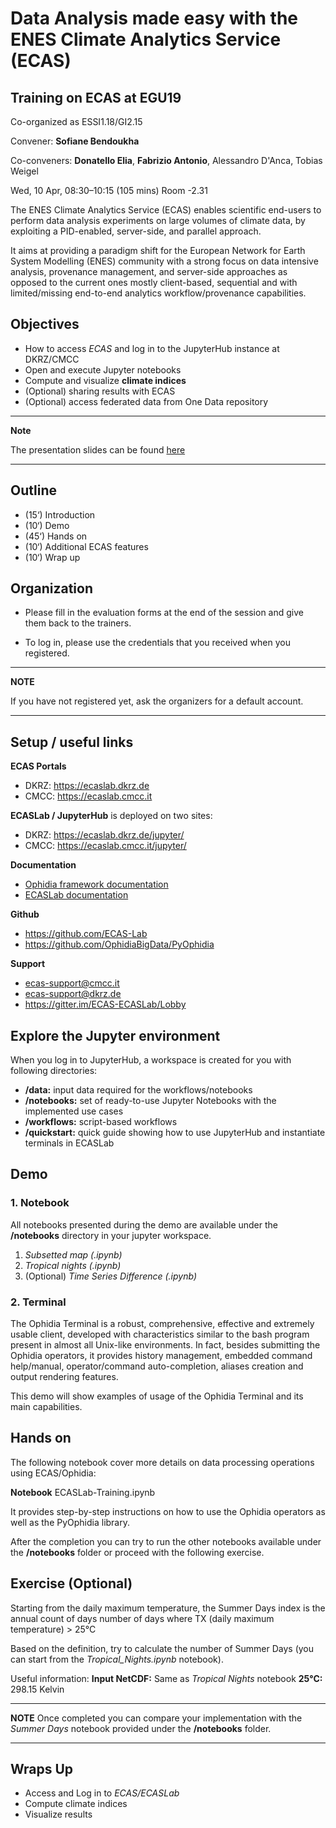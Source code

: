 # Data Analysis made easy with the ENES Climate Analytics Service (ECAS)


## Training on ECAS at EGU19

Co-organized as ESSI1.18/GI2.15

Convener: **Sofiane Bendoukha**

Co-conveners: **Donatello Elia**, **Fabrizio Antonio**, Alessandro D'Anca, Tobias Weigel

Wed, 10 Apr, 08:30–10:15 (105 mins) Room -2.31


The ENES Climate Analytics Service (ECAS) enables scientific end-users to perform data analysis experiments on large volumes of climate data, by exploiting a PID-enabled, server-side, and parallel approach.

It aims at providing a paradigm shift for the European Network for Earth System Modelling (ENES) community with a strong focus on data intensive analysis, provenance management, and server-side approaches as opposed to the current ones mostly client-based, sequential and with limited/missing end-to-end analytics workflow/provenance capabilities.


## Objectives
- How to access *ECAS* and log in to the JupyterHub instance at DKRZ/CMCC
- Open and execute Jupyter notebooks
- Compute and visualize **climate indices**
- (Optional) sharing results with ECAS
- (Optional) access federated data from One Data repository

---
**Note**

The presentation slides can be found [here](https://github.com/ECAS-Lab/ecas-training/blob/master/egu_2019/slides/ecas_presentation_egu19.pdf)

---

## Outline

- (15‘) Introduction
- (10‘) Demo
- (45‘) Hands on
- (10‘) Additional ECAS features
- (10‘) Wrap up


## Organization

* Please fill in the evaluation forms at the end of the session and give them back to the trainers.

* To log in, please use the credentials that you received when you registered.

---
**NOTE**

If you have not registered yet, ask the organizers for a default account.

---

## Setup / useful links

**ECAS Portals**

- DKRZ: https://ecaslab.dkrz.de
- CMCC: https://ecaslab.cmcc.it

**ECASLab / JupyterHub** is deployed on two sites:

- DKRZ: https://ecaslab.dkrz.de/jupyter/
- CMCC: https://ecaslab.cmcc.it/jupyter/

**Documentation**

- [Ophidia framework documentation](http://ophidia.cmcc.it/documentation/users/index.html)
- [ECASLab documentation](https://ee-docs.readthedocs.io/en/latest/)

**Github**

- https://github.com/ECAS-Lab
- https://github.com/OphidiaBigData/PyOphidia

**Support**

- ecas-support@cmcc.it
- ecas-support@dkrz.de
- https://gitter.im/ECAS-ECASLab/Lobby

## Explore the Jupyter environment

When you log in to JupyterHub, a workspace is created for you with following directories:

- **/data:** input data required for the workflows/notebooks
- **/notebooks:** set of ready-to-use Jupyter Notebooks with the implemented use cases
- **/workflows:** script-based workflows
- **/quickstart:** quick guide showing how to use JupyterHub and instantiate terminals in ECASLab


## Demo

### 1. Notebook

All notebooks presented during the demo are available under the **/notebooks** directory in your jupyter workspace.

1. *Subsetted map (.ipynb)*
2. *Tropical nights (.ipynb)* 
3. (Optional) *Time Series Difference (.ipynb)*

### 2. Terminal

The Ophidia Terminal is a robust, comprehensive, effective and extremely usable client, developed with characteristics similar to the bash program present in almost all Unix-like environments. In fact, besides submitting the Ophidia operators, it provides history management, embedded command help/manual, operator/command auto-completion, aliases creation and output rendering features. 

This demo will show examples of usage of the Ophidia Terminal and its main capabilities.

## Hands on

The following notebook cover more details on data processing operations using ECAS/Ophidia:

**Notebook** ECASLab-Training.ipynb

It provides step-by-step instructions on how to use the Ophidia operators as well as the PyOphidia library.

After the completion you can try to run the other notebooks available under the **/notebooks** folder or proceed with the following exercise.


## Exercise (Optional)

Starting from the daily maximum temperature, the Summer Days index is the annual count of days number of days where TX (daily maximum temperature) > 25°C

Based on the definition, try to calculate the number of Summer Days (you can start from the *Tropical_Nights.ipynb* notebook).

Useful information:
**Input NetCDF:** Same as *Tropical Nights* notebook
**25°C:** 298.15 Kelvin

---
**NOTE**
Once completed you can compare your implementation with the *Summer Days* notebook provided under the **/notebooks** folder. 

---

## Wraps Up

+ Access and Log in to *ECAS/ECASLab*
+ Compute climate indices
+ Visualize results
